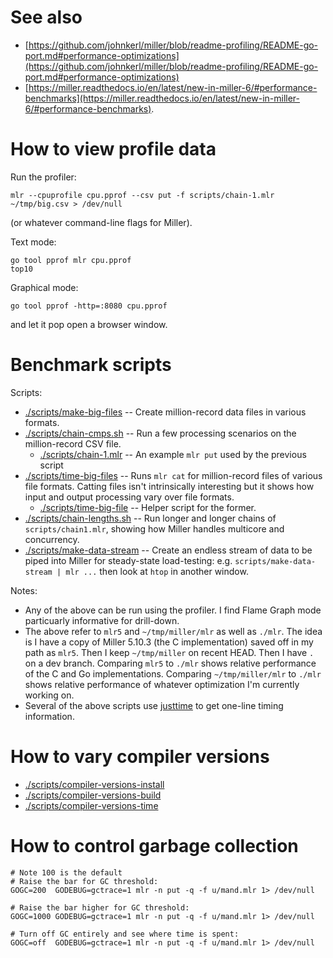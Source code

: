 # See also

* [https://github.com/johnkerl/miller/blob/readme-profiling/README-go-port.md#performance-optimizations](https://github.com/johnkerl/miller/blob/readme-profiling/README-go-port.md#performance-optimizations)
* [https://miller.readthedocs.io/en/latest/new-in-miller-6/#performance-benchmarks](https://miller.readthedocs.io/en/latest/new-in-miller-6/#performance-benchmarks).

# How to view profile data

Run the profiler:

```
mlr --cpuprofile cpu.pprof --csv put -f scripts/chain-1.mlr ~/tmp/big.csv > /dev/null
```

(or whatever command-line flags for Miller).

Text mode:

```
go tool pprof mlr cpu.pprof
top10
```

Graphical mode:

```
go tool pprof -http=:8080 cpu.pprof
```

and let it pop open a browser window.

# Benchmark scripts

Scripts:

* [./scripts/make-big-files](./scripts/make-big-files) -- Create million-record data files in various formats.
* [./scripts/chain-cmps.sh](./scripts/chain-cmps.sh) -- Run a few processing scenarios on the million-record CSV file.
  * [./scripts/chain-1.mlr](./scripts/chain-1.mlr) -- An example `mlr put` used by the previous script
* [./scripts/time-big-files](./scripts/time-big-files) -- Runs `mlr cat` for million-record files of various file formats. Catting files isn't intrinsically interesting but it shows how input and output processing vary over file formats.
  * [./scripts/time-big-file](./scripts/time-big-file) -- Helper script for the former.
* [./scripts/chain-lengths.sh](./scripts/chain-lengths.sh) -- Run longer and longer chains of `scripts/chain1.mlr`, showing how Miller handles multicore and concurrency.
* [./scripts/make-data-stream](./scripts/make-data-stream) -- Create an endless stream of data to be piped into Miller for steady-state load-testing: e.g. `scripts/make-data-stream | mlr ...` then look at `htop` in another window.

Notes:

* Any of the above can be run using the profiler. I find Flame Graph mode particuarly informative for drill-down.
* The above refer to `mlr5` and `~/tmp/miller/mlr` as well as `./mlr`. The idea is I have a copy of Miller 5.10.3 (the C implementation) saved off in my path as `mlr5`. Then I keep `~/tmp/miller` on recent HEAD. Then I have `.` on a dev branch. Comparing `mlr5` to `./mlr` shows relative performance of the C and Go implementations. Comparing `~/tmp/miller/mlr` to `./mlr` shows relative performance of whatever optimization I'm currently working on.
* Several of the above scripts use [justtime](https://github.com/johnkerl/scripts/blob/main/fundam/justtime) to get one-line timing information.

# How to vary compiler versions

* [./scripts/compiler-versions-install](./scripts/compiler-versions-install)
* [./scripts/compiler-versions-build](./scripts/compiler-versions-build)
* [./scripts/compiler-versions-time](./scripts/compiler-versions-time)

# How to control garbage collection

```
# Note 100 is the default
# Raise the bar for GC threshold:
GOGC=200  GODEBUG=gctrace=1 mlr -n put -q -f u/mand.mlr 1> /dev/null

# Raise the bar higher for GC threshold:
GOGC=1000 GODEBUG=gctrace=1 mlr -n put -q -f u/mand.mlr 1> /dev/null

# Turn off GC entirely and see where time is spent:
GOGC=off  GODEBUG=gctrace=1 mlr -n put -q -f u/mand.mlr 1> /dev/null
```
